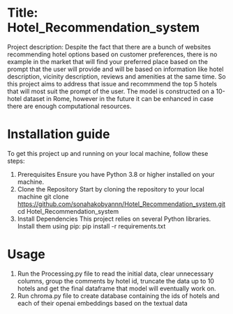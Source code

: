 # Title: Hotel_Recommendation_system
Project description: Despite the fact that there are a bunch of websites recommending hotel options based on customer preferences, there is no example in the market that will find your preferred place based on the prompt that the user will provide and will be based on information like hotel description, vicinity description, reviews and amenities at the same time. So this project aims to address that issue and recommmend the top 5 hotels that will most suit the prompt of the user. The model is constructed on a 10-hotel dataset in Rome, however in the future it can be enhanced in case there are enough computational resources.

# Installation guide
To get this project up and running on your local machine, follow these steps:
1. Prerequisites
Ensure you have Python 3.8 or higher installed on your machine.
2. Clone the Repository
Start by cloning the repository to your local machine
git clone https://github.com/sonahakobyannn/Hotel_Recommendation_system.git
cd Hotel_Recommendation_system
3. Install Dependencies
This project relies on several Python libraries. Install them using pip:
pip install -r requirements.txt

# Usage
1. Run the Processing.py file to read the initial data, clear unnecessary columns, group the comments by hotel id, truncate the data up to 10 hotels and get the final dataframe that model will eventually work on.
2. Run chroma.py file to create database containing the ids of hotels and each of their openai embeddings based on the textual data

